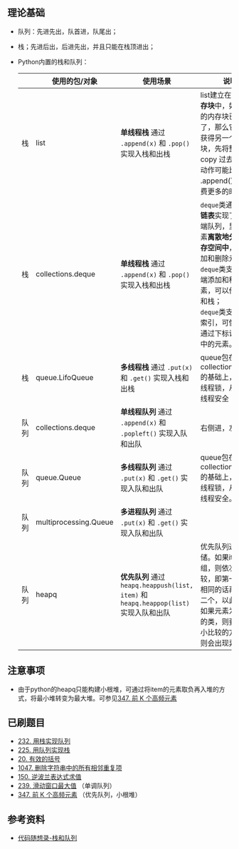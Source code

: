 ## 理论基础
- 队列：先进先出，队首进，队尾出；
- 栈；先进后出，后进先出，并且只能在栈顶进出；
- Python内置的栈和队列：

    |      | 使用的包/对象         | 使用场景                                                     | 说明                                                         |
    | ---- | --------------------- | ------------------------------------------------------------ | ------------------------------------------------------------ |
    | 栈   | list                  | **单线程栈** 通过 `.append(x)` 和 `.pop()` 实现入栈和出栈    | list建立在**连续的内存块**中，如果连续的内存块已经满了，那么它将需要获得另一个内存块，先将整体 copy 过去，这个动作可能比一般的 .append() 操作花费更多的时间。 |
    | 栈   | collections.deque     | **单线程栈** 通过 `.append(x)` 和 `.pop()` 实现入栈和出栈    | `deque`类通过**双向链表**实现了一个双端队列，里面的元素**离散地分布在内存空间中**，便于增加和删除元素；<br />`deque`类支持从两端添加和移除元素，可以作为队列和栈；</br> `deque`类支持index索引，可像list一样通过下标访问集合中的元素。 |
    | 栈   | queue.LifoQueue       | **多线程栈** 通过 `.put(x)` 和 `.get()` 实现入栈和出栈       | queue包在collections.deque的基础上，添加了线程锁，从而保证线程安全 |
    | 队列 | collections.deque     | **单线程队列** 通过 `.append(x)` 和 `.popleft()` 实现入队和出队 | 右侧进，左侧出                                               |
    | 队列 | queue.Queue           | **多线程队列** 通过 `.put(x)` 和 `.get()` 实现入队和出队     | queue包在collections.deque的基础上，添加了线程锁，从而保证线程安全。 |
    | 队列 | multiprocessing.Queue | **多进程队列** 通过 `.put(x)` 和 `.get()` 实现入队和出队     |                                                              |
    | 队列 | heapq                 | **优先队列** 通过` heapq.heappush(list, item)` 和`heapq.heappop(list)`实现入队和出队   | 优先队列通过list存储。如果item是元组，则依次进行比较，即第一个元素相同的话再比较第二个，以此类推。如果元素为自定义的类，则要实现大小比较的方法，否则会出现异常。|

## 注意事项
- 由于python的heapq只能构建小根堆，可通过将item的元素取负再入堆的方式，将最小堆转变为最大堆。可参见[347. 前 K 个高频元素](https://leetcode.cn/problems/top-k-frequent-elements/)

## 已刷题目
- [232. 用栈实现队列](https://leetcode.cn/problems/implement-queue-using-stacks/)
- [225. 用队列实现栈](https://leetcode.cn/problems/implement-stack-using-queues/)
- [20. 有效的括号](https://leetcode.cn/problems/valid-parentheses/)
- [1047. 删除字符串中的所有相邻重复项](https://leetcode.cn/problems/remove-all-adjacent-duplicates-in-string/)
- [150. 逆波兰表达式求值](https://leetcode.cn/problems/evaluate-reverse-polish-notation/)
- [239. 滑动窗口最大值](https://leetcode.cn/problems/sliding-window-maximum/) （单调队列）
- [347. 前 K 个高频元素](https://leetcode.cn/problems/top-k-frequent-elements/) （优先队列，小根堆）

## 参考资料
- [代码随想录-栈和队列](https://www.programmercarl.com/%E6%A0%88%E4%B8%8E%E9%98%9F%E5%88%97%E6%80%BB%E7%BB%93.html#%E6%A0%88%E5%9C%A8%E7%B3%BB%E7%BB%9F%E4%B8%AD%E7%9A%84%E5%BA%94%E7%94%A8)
